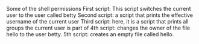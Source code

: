 Some of the shell permissions
First  script: This script switches the current user to the user called betty
Second script: a script that prints the effective username of the current user
Third script: here, it is a script that prints all groups the current user is part of
4th script: changes the owner of the file hello to the user betty.
5th script: creates an empty file called hello.
